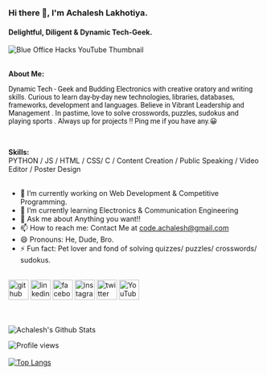 ### Hi there 👋, I'm Achalesh Lakhotiya. 
#### Delightful, Diligent & Dynamic Tech-Geek.



![Blue Office Hacks YouTube Thumbnail](https://user-images.githubusercontent.com/57138750/98627514-70a6ff80-233a-11eb-9728-3c4c4190e61e.gif)
<br><br>

<b>About Me:</b> <br>
<p style = font-family:'Roboto'>Dynamic Tech - Geek and Budding Electronics with creative oratory and writing skills. Curious to learn day-by-day new technologies, libraries, databases, frameworks, development and languages. Believe in Vibrant Leadership and Management . In pastime, love to solve crosswords, puzzles, sudokus and playing sports . Always up for projects !! Ping me if you have any.😀 </p>
<br>

<b>Skills:</b><br>
PYTHON / JS / HTML / CSS/ C / Content Creation / Public Speaking / Video Editor / Poster Design 
<br><br>

- 🔭 I’m currently working on Web Development & Competitive Programming. 
- 🌱 I’m currently learning Electronics & Communication Engineering 
- 💬 Ask me about Anything you want!! 
- 📫 How to reach me: Contact Me at code.achalesh@gmail.com 
- 😄 Pronouns: He, Dude, Bro. 
- ⚡ Fun fact: Pet lover and fond of solving quizzes/ puzzles/ crosswords/ sudokus. 
<br> <br>

[<img src='https://cdn.jsdelivr.net/npm/simple-icons@3.0.1/icons/github.svg' alt='github' height='40'>](https://github.com/achalesh27022003)  [<img src='https://cdn.jsdelivr.net/npm/simple-icons@3.0.1/icons/linkedin.svg' alt='linkedin' height='40'>](https://www.linkedin.com/in/achal2702/)   [<img src='https://cdn.jsdelivr.net/npm/simple-icons@3.0.1/icons/facebook.svg' alt='facebook' height='40'>](https://www.facebook.com/achalesh.lakhotiya.9)   [<img src='https://cdn.jsdelivr.net/npm/simple-icons@3.0.1/icons/instagram.svg' alt='instagram' height='40'>](https://www.instagram.com/achalesh_lakhotiya/)   [<img src='https://cdn.jsdelivr.net/npm/simple-icons@3.0.1/icons/twitter.svg' alt='twitter' height='40'>](https://twitter.com/AchaleshL)  [<img src='https://cdn.jsdelivr.net/npm/simple-icons@3.0.1/icons/youtube.svg' alt='YouTube' height='40'>](https://www.youtube.com/channel/UCY_CrMF7g2Z-0EQ7gmVey_w)  
<br><br>

![Achalesh's Github Stats](https://github-readme-stats.vercel.app/api?username=achalesh27022003&theme=chartreuse-dark&show_icons=true&hide_border=false&include_all_commits=true&show_owner=true&count_private=true&hide_rank=false&cache_seconds=86000)
<br>

![Profile views](https://gpvc.arturio.dev/achalesh27022003)  
<br>
[![Top Langs](https://github-readme-stats.vercel.app/api/top-langs/?username=achalesh27022003&langs_count=8&layout=compact)](https://github.com/achalesh27022003/github-readme-stats)
